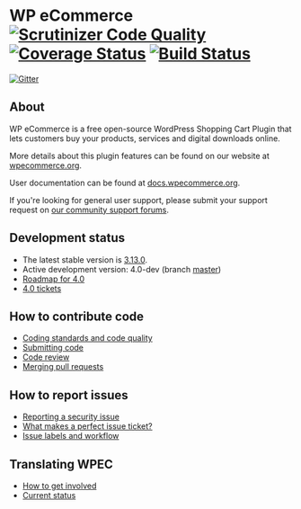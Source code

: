 WP eCommerce [![Scrutinizer Code Quality](https://scrutinizer-ci.com/g/wp-e-commerce/WP-e-Commerce/badges/quality-score.png?s=155ede743c82bcf5116904bf155dcf215da820b0)](https://scrutinizer-ci.com/g/wp-e-commerce/WP-e-Commerce/) [![Coverage Status](https://img.shields.io/coveralls/wp-e-commerce/WP-e-Commerce.svg)](https://coveralls.io/r/wp-e-commerce/WP-e-Commerce) [![Build Status](https://travis-ci.org/wp-e-commerce/WP-e-Commerce.svg?branch=master)](https://travis-ci.org/wp-e-commerce/WP-e-Commerce)
============

[![Gitter](https://badges.gitter.im/Join%20Chat.svg)](https://gitter.im/wp-e-commerce/WP-e-Commerce?utm_source=badge&utm_medium=badge&utm_campaign=pr-badge&utm_content=badge)

About
-----

WP eCommerce is a free open-source WordPress Shopping Cart Plugin that lets customers buy your products, services and digital downloads online.

More details about this plugin features can be found on our website at [wpecommerce.org](http://wpecommerce.org/features/).

User documentation can be found at [docs.wpecommerce.org](http://docs.wpecommerce.org).

If you're looking for general user support, please submit your support request on [our community support forums](https://wordpress.org/support/plugin/wp-e-commerce).

Development status
-------------------------

* The latest stable version is [3.13.0](http://wordpress.org/extend/plugins/wp-e-commerce).
* Active development version: 4.0-dev (branch [master](https://github.com/wp-e-commerce/WP-e-Commerce))
* [Roadmap for 4.0](https://github.com/wp-e-commerce/wp-e-commerce/wiki/Roadmap)
* [4.0 tickets](https://github.com/wp-e-commerce/WP-e-Commerce/milestones/4.0)

How to contribute code
-----------------------------
* [Coding standards and code quality](https://github.com/wp-e-commerce/wp-e-commerce/wiki/Coding-Standards-and-Code-Quality)
* [Submitting code](https://github.com/wp-e-commerce/wp-e-commerce/wiki/Submitting-Code)
* [Code review](https://github.com/wp-e-commerce/wp-e-commerce/wiki/Code-Review)
* [Merging pull requests](https://github.com/wp-e-commerce/wp-e-commerce/wiki/Merging-Pull-Requests)

How to report issues
--------------------
* [Reporting a security issue](wiki/Reporting-a-security-issue)
* [What makes a perfect issue ticket?](https://github.com/wp-e-commerce/wp-e-commerce/wiki/Creating-issue-tickets)
* [Issue labels and workflow](https://github.com/wp-e-commerce/wp-e-commerce/wiki/Issue-Labels-and-Workflow)

Translating WPEC
----------------
* [How to get involved](https://github.com/wp-e-commerce/wp-e-commerce/wiki/Getting-involved-with-translation)
* [Current status](https://github.com/wp-e-commerce/wp-e-commerce/wiki/i18n-Status)
